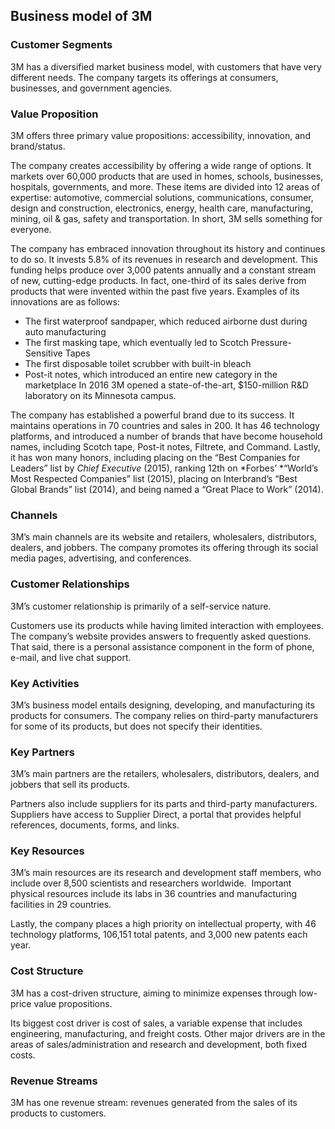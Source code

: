 Business model of 3M
--------------------

 ### Customer Segments

 3M has a diversified market business model, with customers that have very different needs. The company targets its offerings at consumers, businesses, and government agencies.

 ### Value Proposition

 3M offers three primary value propositions: accessibility, innovation, and brand/status.

 The company creates accessibility by offering a wide range of options. It markets over 60,000 products that are used in homes, schools, businesses, hospitals, governments, and more. These items are divided into 12 areas of expertise: automotive, commercial solutions, communications, consumer, design and construction, electronics, energy, health care, manufacturing, mining, oil & gas, safety and transportation. In short, 3M sells something for everyone.

 The company has embraced innovation throughout its history and continues to do so. It invests 5.8% of its revenues in research and development. This funding helps produce over 3,000 patents annually and a constant stream of new, cutting-edge products. In fact, one-third of its sales derive from products that were invented within the past five years. Examples of its innovations are as follows:

  * The first waterproof sandpaper, which reduced airborne dust during auto manufacturing
 * The first masking tape, which eventually led to Scotch Pressure-Sensitive Tapes
 * The first disposable toilet scrubber with built-in bleach
 * Post-it notes, which introduced an entire new category in the marketplace
  In 2016 3M opened a state-of-the-art, $150-million R&D laboratory on its Minnesota campus.

 The company has established a powerful brand due to its success. It maintains operations in 70 countries and sales in 200. It has 46 technology platforms, and introduced a number of brands that have become household names, including Scotch tape, Post-it notes, Filtrete, and Command. Lastly, it has won many honors, including placing on the “Best Companies for Leaders” list by *Chief Executive* (2015), ranking 12th on *Forbes’ *“World’s Most Respected Companies” list (2015), placing on Interbrand’s “Best Global Brands” list (2014), and being named a “Great Place to Work” (2014).

 ### Channels

 3M’s main channels are its website and retailers, wholesalers, distributors, dealers, and jobbers. The company promotes its offering through its social media pages, advertising, and conferences.

 ### Customer Relationships

 3M’s customer relationship is primarily of a self-service nature.

 Customers use its products while having limited interaction with employees. The company’s website provides answers to frequently asked questions. That said, there is a personal assistance component in the form of phone, e-mail, and live chat support.

 ### Key Activities

 3M’s business model entails designing, developing, and manufacturing its products for consumers. The company relies on third-party manufacturers for some of its products, but does not specify their identities.

 ### Key Partners

 3M’s main partners are the retailers, wholesalers, distributors, dealers, and jobbers that sell its products.

 Partners also include suppliers for its parts and third-party manufacturers. Suppliers have access to Supplier Direct, a portal that provides helpful references, documents, forms, and links.

 ### Key Resources

 3M’s main resources are its research and development staff members, who include over 8,500 scientists and researchers worldwide.  Important physical resources include its labs in 36 countries and manufacturing facilities in 29 countries.

 Lastly, the company places a high priority on intellectual property, with 46 technology platforms, 106,151 total patents, and 3,000 new patents each year.

 ### Cost Structure

 3M has a cost-driven structure, aiming to minimize expenses through low-price value propositions.

 Its biggest cost driver is cost of sales, a variable expense that includes engineering, manufacturing, and freight costs. Other major drivers are in the areas of sales/administration and research and development, both fixed costs.

 ### Revenue Streams

 3M has one revenue stream: revenues generated from the sales of its products to customers.